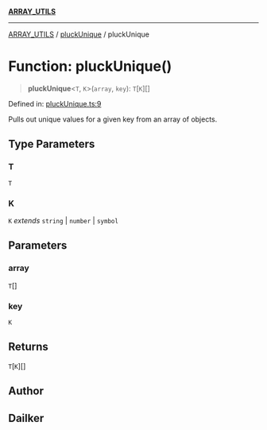 [**ARRAY_UTILS**](../../README.md)

***

[ARRAY_UTILS](../../README.md) / [pluckUnique](../README.md) / pluckUnique

# Function: pluckUnique()

> **pluckUnique**\<`T`, `K`\>(`array`, `key`): `T`\[`K`\][]

Defined in: [pluckUnique.ts:9](https://github.com/dailker/everyutil/blob/db1e809d4c097dd2ba5f952e07c115f09a518c6c/src/array/pluckUnique.ts#L9)

Pulls out unique values for a given key from an array of objects.

## Type Parameters

### T

`T`

### K

`K` *extends* `string` \| `number` \| `symbol`

## Parameters

### array

`T`[]

### key

`K`

## Returns

`T`\[`K`\][]

## Author

## Dailker
